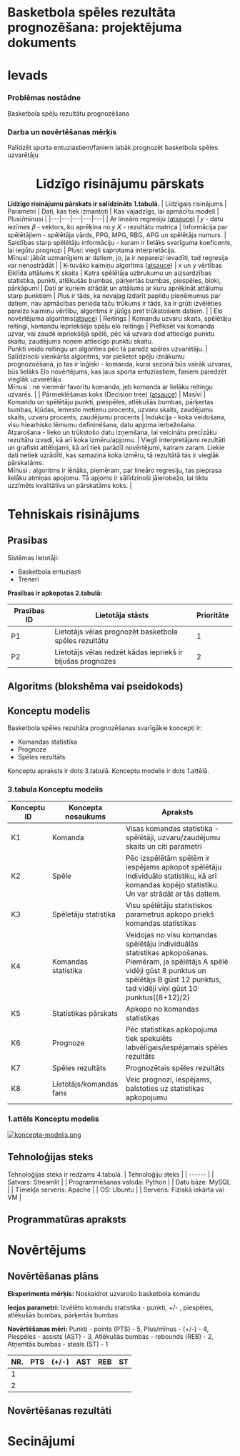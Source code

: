 # Basketbola spēles rezultāta prognozēšana: projektējuma dokuments
# Ievads
### Problēmas nostādne
Basketbola spēļu rezultātu prognozēšana
### Darba un novērtēšanas mērķis
Palīdzēt sporta entuziastiem/faniem labāk prognozēt basketbola spēles uzvarētāju
# <div align="center">**Līdzīgo risinājumu pārskats**</div>
**Līdzīgo risinājumu pārskats ir salīdzināts 1.tabulā.**
| Līdzīgais risinājums | Parametri | Dati, kas tiek izmantoti | Kas vajadzīgs, lai apmācītu modeli | Plusi/mīnusi |
|---|---|---|---|---|
| Ar lineāro regresiju [(atsauce)](https://deliverypdf.ssrn.com/delivery.php?ID=081001096020079068080113000073116086033075065035019070107070102030004092065001088118056100018023015058017103112102001004112012021054035061019010000089091080110101036082011088020114103093022100101064094005117017113120127088121101117077023121003000106&EXT=pdf&INDEX=TRUE) | 𝑦 - datu iezīmes 𝛽 - vektors, ko aprēķina no 𝑦 𝑋 - rezultātu matrica | Informācija par spēlētājiem - spēlētāja vārds, PPG, MPG, RBG, APG un spēlētāja numurs. | Saistības starp spēlētāju informāciju - kuram ir lielāks svarīguma koeficents, lai iegūtu prognozi | Plusi: viegli saprotama interpretācija. <br /> Mīnusi: jābūt uzmanīgiem ar datiem, jo, ja ir nepareizi ievadīti, tad regresija var nenostrādāt  |
| K-tuvāko kaimiņu algoritms ([atsauce](https://pdfs.semanticscholar.org/b034/eb84e7e6f4feee7c06cbdc4f94a6ec226d5b.pdf)) | x un y vērtības Eiklīda attālums K skaits | Katra spēlētāja uzbrukumu un aizsardzības statistika, punkti, atlēkušās bumbas, pārķertās bumbas, piespēles, bloki, pārkāpumi | Dati ar kuriem strādāt un attālums ar kuru aprēķināt attālumu starp punktiem | Plus ir tāds, ka nevajag izdarīt papildu pieņēmumus par datiem, nav apmācības perioda taču trūkums ir tāds, ka ir grūti izvēlēties pareizo kaimiņu vērtību, algoritms ir jūtīgs pret trūkstošiem datiem. |
| Elo novērtējuma algoritms([atsuce](https://www.geeksforgeeks.org/elo-rating-algorithm/)) | Reitings | Komandu uzvaru skaits, spēlētāju reitingi, komandu iepriekšējo spēļu elo reitings | Piefiksēt vai komanda uzvar, vai zaudē iepriekšējā spēlē, pēc kā uzvara dod attiecīgo punktu skaitu, zaudējums noņem attiecīgo punktu skaitu. <br /> Punkti veido reitingu un algoritms pēc tā paredz spēles uzvarētāju. | Salīdzinoši vienkāršs algoritms, var pielietot spēļu iznākumu prognozoēšanā, jo tas ir loģiski - komanda, kurai sezonā būs vairāk uzvaras, būs lielāks Elo novērtējums, kas ļaus sporta entuziastiem, faniem paredzēt vieglāk uzvarētāju. <br /> Mīnusi : ne vienmēr favorītu komanda, jeb komanda ar lielāku reitingu uzvarēs. |
| Pārmeklēšanas koks (Decision tree) ([atsauce](https://www.samford.edu/sports-analytics/fans/2022/Using-Decision-Tree-Algorithms-to-Test-the-Accuracy-of-NBA-Playoff-Predictions)) | Masīvi | Komandu un spēlētāju punkti, piespēles, atlēkušās bumbas, pārķertas bumbas, kļūdas, iemesto metienu procents, uzvaru skaits, zaudējumu skaits, uzvaru procents, zaudējumu procents | Indukcija - koka veidošana, visu hiearhisko lēmumu defininēšana, datu apjoma ierbežošana. <br /> Atzarošana - lieko un trūkstošo datu izņemšana, lai veicinātu precīzāku rezultātu izvadi, kā arī koka izmēru/apjomu. | Viegli interpretājami rezultāti un grafiski attēlojami, kā arī tiek parādīi novērtējumi, katram zaram. Liekie dati netiek uzrādīti, kas samazina koka izmēru, tā rezultātā tas ir vieglāk pārskatāms. <br /> Mīnusi : algoritms ir lēnāks, piemēram, par lineāro regresiju, tas pieprasa lielāku atmiņas apojomu. Tā apjoms ir sālīdzinoši jāierobežo, lai tiktu uzzīmēts kvalitātīvs un pārskatāms koks. |

# Tehniskais risinājums
## Prasības
Sistēmas lietotāji:
* Basketbola entuziasti 
* Treneri 

**Prasības ir apkopotas 2.tabulā:**

| Prasības ID | Lietotāja stāsts | Prioritāte | 
|---|---|---|
| P1 | Lietotājs vēlas prognozēt basketbola spēles rezultātu | 1 |
| P2 | Lietotājs vēlas redzēt kādas iepriekš ir bijušas prognozes | 2 |

## Algoritms (blokshēma vai pseidokods)


## Konceptu modelis
Basketbola spēles rezultāta prognozēšanas svarīgākie koncepti ir:
* Komandas statistika
* Prognoze 
* Spēles rezultāts 

Konceptu apraksts ir dots 3.tabulā. Konceptu modelis ir dots 1.attēlā.
### 3.tabula Konceptu modelis
| Konceptu ID | Koncepta nosaukums | Apraksts | 
|---|---|---|
| K1 | Komanda | Visas komandas statistika - spēlētāji, uzvaru/zaudējumu skaits un citi parametri |
| K2 | Spēle | Pēc izspēlētām spēlēm ir iespējams apkopot spēlētāju individuālo statistiku, kā arī komandas kopējo statistiku. Un var strādāt ar tās datiem. |
| K3 | Spēletāju statistika | Visu spēlētāju statistiskos parametrus apkopo priekš komandas statistikas |
| K4 | Komandas statistika | Veidojas no visu komandas spēlētāju individuālās statistikas apkopošanas. Piemēram, ja spēlētājs A spēlē vidēji gūst 8 punktus un spēlētājs B gūst 12 punktus, tad vidēji viņi gūst 10 punktus((8+12)/2) |
| K5 | Statistikas pārskats | Apkopo no komandas statistikas |
| K6 | Prognoze | Pēc statistikas apkopojuma tiek spekulēts labvēlīgais/iespējamais spēles rezultāts |
| K7 | Spēles rezultāts | Prognozētais spēles rezultāts |
| K8 | Lietotājs/komandas fans | Veic prognozi, iespējams, balstoties uz statistikas apkopojumu |
### 1.attēls Konceptu modelis
[![koncepta-modelis.png](https://i.postimg.cc/3N8DT1NQ/koncepta-modelis.png)](https://postimg.cc/G8fpPkvX)

## Tehnoloģijas steks
Tehnoloģijas steks ir redzams 4.tabulā.
| Tehnoloģiju steks | 
| ------ | 
| Satvars: Streamlit | 
| Programmēšanas valoda: Python | 
| Datu bāze:  MySQL | 
| Tīmekļa serveris: Apache | 
| OS: Ubuntu | 
| Serveris: Fiziskā iekārta vai VM | 

## Programmatūras apraksts

# Novērtējums
## Novērtēšanas plāns
**Eksperimenta mērķis:**  Noskaidrot uzvarošo basketbola komandu

**Ieejas parametri:** Izvēlēto komandu statistika - punkti, +/- , piespēles, atlēkušās bumbas, pārķertās bumbas

**Novērtēšanas mēri:** Punkti - points (PTS) - 5, Plus/mīnus - (+/-) - 4, Piespēles - assists (AST) - 3, Atlēkušās bumbas - rebounds (REB) - 2, Atņemtās bumbas - steals (ST) - 1


| NR. | PTS | (+/-) | AST | REB | ST |
| ------ | ------ |------ |------ |------ |------ |
| 1 |  | | | | |
| 2 |  | | | | |
## Novērtēšanas rezultāti

# Secinājumi

